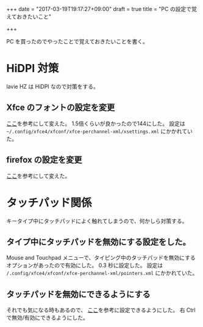 +++
date = "2017-03-19T19:17:27+09:00"
draft = true
title = "PC の設定で覚えておきたいこと"

+++

PC を買ったのでやったことで覚えておきたいことを書く。

# HiDPI 対策
lavie HZ は HiDPI なので対策をする。

## Xfce のフォントの設定を変更
[ここ](https://wiki.archlinuxjp.org/index.php/HiDPI#Xfce)を参考にして変えた。
1.5倍くらいが良かったので144にした。
設定は `~/.config/xfce4/xfconf/xfce-perchannel-xml/xsettings.xml` にかかれていた。

## firefox の設定を変更
[ここ](https://wiki.archlinuxjp.org/index.php/HiDPI#Firefox)を参考にして変えた。

# タッチパッド関係
キータイプ中にタッチパッドによく触れてしまうので、何かしら対策する。

## タイプ中にタッチパッドを無効にする設定をした。
Mouse and Touchpad メニューで、タイピング中のタッチパッドを無効にするオプションがあったので有効にした。
0.3 秒に設定した。
設定は `/.config/xfce4/xfconf/xfce-perchannel-xml/pointers.xml` にかかれていた。

## タッチパッドを無効にできるようにする
それでも気になる時もあるので、
[ここ](http://d.hatena.ne.jp/ino46/20110215/1297761564)を参考に設定できるようにした。
右 Ctrl で無効/有効にできるようにした。
